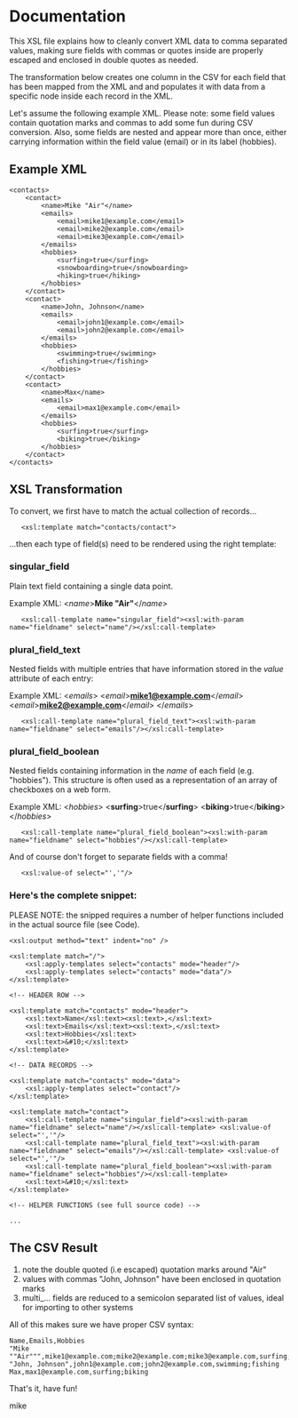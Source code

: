 # Documentation

This XSL file explains how to cleanly convert XML data to comma separated values, making sure fields with commas or quotes inside are properly escaped and enclosed in double quotes as needed.

The transformation below creates one column in the CSV for each field that has been mapped from the XML and and populates it with data from a specific node inside each record in the XML.

Let's assume the following example XML. Please note: some field values contain quotation marks and commas to add some fun during CSV conversion. Also, some fields are nested and appear more than once, either carrying information within the field value (email) or in its label (hobbies).

## Example XML

    <contacts>
        <contact>
            <name>Mike "Air"</name>
            <emails>
                <email>mike1@example.com</email>
                <email>mike2@example.com</email>
                <email>mike3@example.com</email>
            </emails>
            <hobbies>
                <surfing>true</surfing>
                <snowboarding>true</snowboarding>
                <hiking>true</hiking>
            </hobbies>
        </contact>
        <contact>
            <name>John, Johnson</name>
            <emails>
                <email>john1@example.com</email>
                <email>john2@example.com</email>
            </emails>
            <hobbies>
                <swimming>true</swimming>
                <fishing>true</fishing>
            </hobbies>
        </contact>    
        <contact>
            <name>Max</name>
            <emails>
                <email>max1@example.com</email>
            </emails>
            <hobbies>
                <surfing>true</surfing>
                <biking>true</biking>
            </hobbies>
        </contact>
    </contacts>

## XSL Transformation

To convert, we first have to match the actual collection of records...

       <xsl:template match="contacts/contact">

...then each type of field(s) need to be rendered using the right template:

### singular_field
Plain text field containing a single data point.

Example XML: <_name_>**Mike "Air"**</_name_>

       <xsl:call-template name="singular_field"><xsl:with-param name="fieldname" select="name"/></xsl:call-template>
    
### plural_field_text
Nested fields with multiple entries that have information stored in the *value* attribute of each entry:

Example XML: <_emails_> <_email_>**mike1@example.com**</_email_> <_email_>**mike2@example.com**</_email_> </_emails_>

       <xsl:call-template name="plural_field_text"><xsl:with-param name="fieldname" select="emails"/></xsl:call-template>            

### plural_field_boolean
Nested fields containing information in the *name* of each field (e.g. "hobbies"). This structure is often used as a representation of an array of checkboxes on a web form.

Example XML: <_hobbies_> <**surfing**>true</**surfing**> <**biking**>true</**biking**> </_hobbies_>

       <xsl:call-template name="plural_field_boolean"><xsl:with-param name="fieldname" select="hobbies"/></xsl:call-template>            

And of course don't forget to separate fields with a comma!

       <xsl:value-of select="','"/>


### Here's the complete snippet:

PLEASE NOTE: the snipped requires a number of helper functions included in the actual source file (see Code).

    <xsl:output method="text" indent="no" />    

    <xsl:template match="/"> 
        <xsl:apply-templates select="contacts" mode="header"/> 
        <xsl:apply-templates select="contacts" mode="data"/> 
    </xsl:template>

    <!-- HEADER ROW -->
        
    <xsl:template match="contacts" mode="header">
        <xsl:text>Name</xsl:text><xsl:text>,</xsl:text>
        <xsl:text>Emails</xsl:text><xsl:text>,</xsl:text>
        <xsl:text>Hobbies</xsl:text>
        <xsl:text>&#10;</xsl:text>
    </xsl:template>

    <!-- DATA RECORDS -->
    
    <xsl:template match="contacts" mode="data">
        <xsl:apply-templates select="contact"/>
    </xsl:template>

    <xsl:template match="contact">
        <xsl:call-template name="singular_field"><xsl:with-param name="fieldname" select="name"/></xsl:call-template> <xsl:value-of select="','"/>
        <xsl:call-template name="plural_field_text"><xsl:with-param name="fieldname" select="emails"/></xsl:call-template> <xsl:value-of select="','"/>
        <xsl:call-template name="plural_field_boolean"><xsl:with-param name="fieldname" select="hobbies"/></xsl:call-template>
        <xsl:text>&#10;</xsl:text>
    </xsl:template>

    <!-- HELPER FUNCTIONS (see full source code) -->

    ...

## The CSV Result

1. note the double quoted (i.e escaped) quotation marks around "Air"
2. values with commas "John, Johnson" have been enclosed in quotation marks
3. multi_... fields are reduced to a semicolon separated list of values, ideal for importing to other systems

All of this makes sure we have proper CSV syntax:

    Name,Emails,Hobbies
    "Mike ""Air""",mike1@example.com;mike2@example.com;mike3@example.com,surfing;snowboarding;hiking
    "John, Johnson",john1@example.com;john2@example.com,swimming;fishing
    Max,max1@example.com,surfing;biking


That's it, have fun!

mike